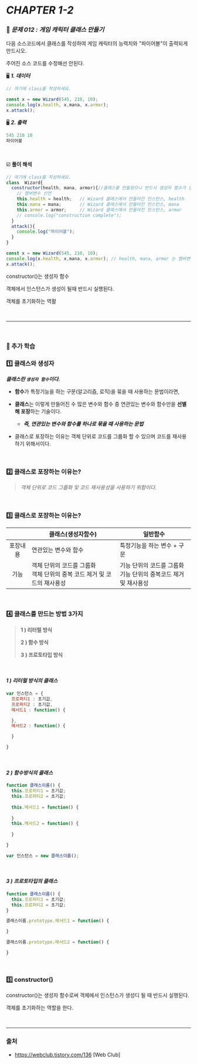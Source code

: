 # _CHAPTER 1-2_

###  :pencil: ​_문제 012 : 게임 캐릭터 클래스 만들기_

다음 소스코드에서 클래스를 작성하여 게임 캐릭터의 능력치와 "파이어볼"이 출력되게 만드시오. 

주어진 소스 코드를 수정해선 안된다.

:desktop_computer: ***1. 데이터***

```javascript
// 여기에 class를 작성하세요.

const x = new Wizard(545, 210, 10);
console.log(x.health, x,mana, x.armor);
x.attack();
```

:desktop_computer: ***2. 출력***

```javascript
545 210 10
파이어볼
```

<br>

:ballot_box_with_check: **풀이 해석**

```javascript
// 여기에 class를 작성하세요.
class  Wizard{
  constructor(health, mana, armor){//클래스를 만들었으니 반드시 생성자 함수가 있어야하단다.
    // 멤버변수 선언
    this.health = health;	// Wizard 클래스에서 만들어진 인스턴스, health 
    this.mana = mana;		// Wizard 클래스에서 만들어진 인스턴스, mana 
    this.armor = armor;		// Wizard 클래스에서 만들어진 인스턴스, armor 
    // console.log("construction complete");
  }
  attack(){
    console.log("파이어볼");
  }
}

const x = new Wizard(545, 210, 10);
console.log(x.health, x,mana, x.armor); // health, mana, armor 는 멤버변수
x.attack();
```

constructor()는 생성자 함수

객체에서 인스턴스가 생성이 될때 반드시 실행된다.

객체를 초기화하는 역활

<br>

---

<br>

### :diamond_shape_with_a_dot_inside: 추가 학습

###  :one: 클래스와 생성자

***클래스란 `생성자 함수`이다.***

- **함수**가 특정기능을 하는 구문(알고리즘, 로직)을 묶을 때 사용하는 문법이라면, 

- **클래스**는 이렇게 만들어진 수 많은 변수와 함수 중 연관있는 변수와 함수만을 **선별해 포장**하는 기술이다.
  - ***즉, 연관있는 변수와 함수를 하나로 묶을 때 사용하는 문법***
- 클래스로 포장하는 이유는 객체 단위로 코드를 그룹화 할 수 있으며 코드를 재사용하기 위해서이다.

<br>

###  :two: 클래스로 포장하는 이유는?

> _객체 단위로 코드 그룹화 및 코드 재사용성을 사용하기 위함이다._

<br>

###  :three: 클래스로 포장하는 이유는?

|          | 클래스(생성자함수)                                           | 일반함수                                                     |
| :------: | ------------------------------------------------------------ | ------------------------------------------------------------ |
| 포장내용 | 연관있는 변수와 함수                                         | 특정기능을 하는 변수 + 구문                                  |
|   기능   | 객체 단위의 코드를 그룹화<br />객체 단위의 중복 코드 제거 및 코드의 재사용성 | 기능 단위의 코드를 그룹화<br />기능 단위의 중복코드 제거 및 재사용성 |

<br>

###  :four: ​클래스를 만드는 방법 3가지

> **1 ) 리터럴 방식**
>
> **2 ) 함수 방식**
>
> **3 ) 프로토타입 방식**

<br>

#### _1 ) 리터럴 방식의 클래스_

```javascript
var 인스턴스 = {
  프로퍼티1 : 초기값,
  프로퍼티2 : 초기값,
  메서드1 : function() {

  },
  메서드2 : function() {

  }

}
```

<br>

#### _2 ) 함수방식의 클래스_

```javascript
function 클래스이름() {
  this.프로퍼티1 = 초기값;
  this.프로퍼티2 = 초기값;
  
  this.메서드1 = function() {
  
  }
  this.메서드2 = function() {
  
  }

}

var 인스턴스 = new 클래스이름(); 
```

<br>

#### _3 ) 프로토타입의 클래스_

```javascript
function 클래스이름() {
  this.프로퍼티1 = 초기값;
  this.프로퍼티2 = 초기값;
}

클래스이름.prototype.메서드1 = function() {

}

클래스이름.prototype.메서드2 = function() {

}
```

<br>

###  :five: ​constructor()

constructor()는 생성자 함수로써 객체에서 인스턴스가 생성디 될 때 반드시 실행된다.

객체를 초기화하는 역할을 한다.

<br>

----

### 출처

- https://webclub.tistory.com/136 [Web Club]

